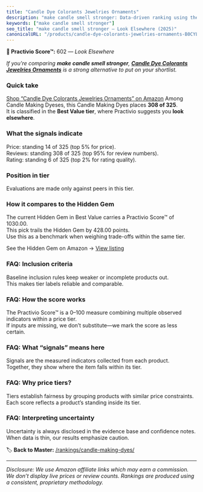 ```yaml
---
title: "Candle Dye Colorants Jewelries Ornaments"
description: "make candle smell stronger: Data-driven ranking using the Practivio Score™. Positioned by quality, value, demand, findability, momentum."
keywords: ["make candle smell stronger"]
seo_title: "make candle smell stronger — Look Elsewhere (2025)"
canonicalURL: "/products/candle-dye-colorants-jewelries-ornaments-B0CYLSVLF5/"
---
```


**🚫 Practivio Score™:** 602 — _Look Elsewhere_


*If you're comparing **make candle smell stronger**, **[Candle Dye Colorants Jewelries Ornaments](https://www.amazon.com/dp/B0CYLSVLF5?tag=practivio-20)** is a strong alternative to put on your shortlist.*
### Quick take
[Shop “Candle Dye Colorants Jewelries Ornaments” on Amazon](https://www.amazon.com/dp/B0CYLSVLF5?tag=practivio-20)
Among Candle Making Dyeses, this Candle Making Dyes places **308 of 325**.  
It is classified in the **Best Value tier**, where Practivio suggests you **look elsewhere**.

### What the signals indicate
Price: standing 14 of 325 (top 5% for price).  
Reviews: standing 308 of 325 (top 95% for review numbers).  
Rating: standing 6 of 325 (top 2% for rating quality).  

### Position in tier
Evaluations are made only against peers in this tier.

### How it compares to the Hidden Gem
The current Hidden Gem in Best Value carries a Practivio Score™ of 1030.00.  
This pick trails the Hidden Gem by 428.00 points.  
Use this as a benchmark when weighing trade-offs within the same tier.  

See the Hidden Gem on Amazon → [View listing](https://www.amazon.com/dp/B084Q23M8Z?tag=practivio-20)

### FAQ: Inclusion criteria
Baseline inclusion rules keep weaker or incomplete products out.  
This makes tier labels reliable and comparable.

### FAQ: How the score works
The Practivio Score™ is a 0–100 measure combining multiple observed indicators within a price tier.  
If inputs are missing, we don’t substitute—we mark the score as less certain.

### FAQ: What “signals” means here
Signals are the measured indicators collected from each product.  
Together, they show where the item falls within its tier.

### FAQ: Why price tiers?
Tiers establish fairness by grouping products with similar price constraints.  
Each score reflects a product’s standing inside its tier.

### FAQ: Interpreting uncertainty
Uncertainty is always disclosed in the evidence base and confidence notes.  
When data is thin, our results emphasize caution.


🏷️ **Back to Master:** [/rankings/candle-making-dyes/](/rankings/candle-making-dyes/)

---
_Disclosure: We use Amazon affiliate links which may earn a commission. We don’t display live prices or review counts. Rankings are produced using a consistent, proprietary methodology._
